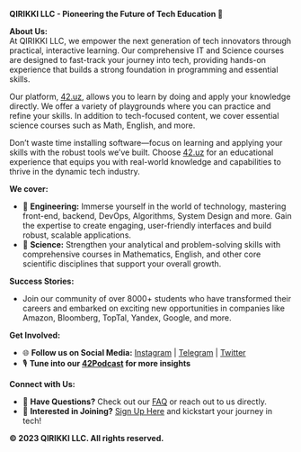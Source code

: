 **QIRIKKI LLC - Pioneering the Future of Tech Education 🚀**

**About Us:**  
At QIRIKKI LLC, we empower the next generation of tech innovators through practical, interactive learning. Our comprehensive IT and Science courses are designed to fast-track your journey into tech, providing hands-on experience that builds a strong foundation in programming and essential skills.

Our platform, <a href="https://42.uz" target="_blank">42.uz</a>, allows you to learn by doing and apply your knowledge directly. We offer a variety of playgrounds where you can practice and refine your skills. In addition to tech-focused content, we cover essential science courses such as Math, English, and more.

Don’t waste time installing software—focus on learning and applying your skills with the robust tools we’ve built. Choose <a href="https://42.uz" target="_blank">42.uz</a> for an educational experience that equips you with real-world knowledge and capabilities to thrive in the dynamic tech industry.

**We cover:**
- 🚀 **Engineering:** Immerse yourself in the world of technology, mastering front-end, backend, DevOps, Algorithms, System Design and more. Gain the expertise to create engaging, user-friendly interfaces and build robust, scalable applications.
- 🔬 **Science:** Strengthen your analytical and problem-solving skills with comprehensive courses in Mathematics, English, and other core scientific disciplines that support your overall growth.

**Success Stories:**
- Join our community of over 8000+ students who have transformed their careers and embarked on exciting new opportunities in companies like Amazon, Bloomberg, TopTal, Yandex, Google, and more.

**Get Involved:**
- 🌐 **Follow us on Social Media:** [Instagram](https://instagram.com/qirikki) | [Telegram](https://t.me/qirikki) | [Twitter](https://twitter.com/qirikki)
- 🎙️ **Tune into our <a href="https://www.youtube.com/@qirikki" target="_blank">42Podcast</a> for more insights**

**Connect with Us:**
- 📩 **Have Questions?** Check out our [FAQ](https://42.uz/faq) or reach out to us directly.
- 🌟 **Interested in Joining?** [Sign Up Here](https://42.uz/login) and kickstart your journey in tech!

**© 2023 QIRIKKI LLC. All rights reserved.**
